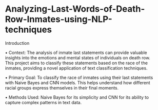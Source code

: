 # Analyzing-Last-Words-of-Death-Row-Inmates-using-NLP-techniques
Introduction

• Context: The analysis of inmate last statements can provide valuable insights
into the emotions and mental states of individuals on death row. This project
aims to classify these statements based on the race of the inmates, providing a
novel application of text classification techniques.

• Primary Goal: To classify the race of inmates using their last statements with
Naive Bayes and CNN models. This helps understand how different racial
groups express themselves in their final moments.

• Methods Used: Naive Bayes for its simplicity and CNN for its ability to capture
complex patterns in text data.

